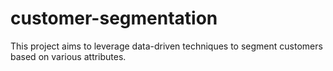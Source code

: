 # customer-segmentation
This project aims to leverage data-driven techniques to segment customers based on various attributes.
